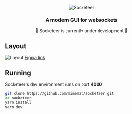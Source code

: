 <p align="center">
  <img src="https://i.imgur.com/kTiSx6X.png" alt="Socketeer" />
</p>

<h3 align="center">A modern GUI for websockets</h1>

<p align="center">🚧 Socketeer is currently under development 🚧</p>

## Layout

![Layout](https://i.imgur.com/HiyZ9g8.png)
[Figma link](https://www.figma.com/file/RvMRH34SNyzKMUBI9Fa6x8/Socketeer?node-id=0%3A1)

## Running

Socketeer's dev environment runs on port **4000**

```bash
git clone https://github.com/mimemat/socketeer.git
cd socketeer
yarn install
yarn dev
```